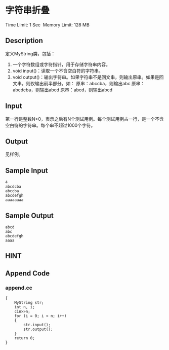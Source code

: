 # 字符串折叠
Time Limit: 1 Sec  Memory Limit: 128 MB


## Description

定义MyString类，包括：
1. 一个字符数组或字符指针，用于存储字符串内容。
2. void input()：读取一个不含空白符的字符串。
3. void output()：输出字符串。如果字符串不是回文串，则输出原串。如果是回文串，则仅输出前半部分。如：
原串：abccba，则输出abc
原串：abcdcba，则输出abcd
原串：abcd，则输出abcd



## Input

第一行是整数N>0，表示之后有N个测试用例。每个测试用例占一行，是一个不含空白符的字符串。每个串不超过1000个字符。


## Output
见样例。


## Sample Input
```
4
abcdcba
abccba
abcdefgh
aaaaaaaa

```
## Sample Output
```
abcd
abc
abcdefgh
aaaa

```

## HINT


## Append Code
### append.cc
```cppint main()
{
    MyString str;
    int n, i;
    cin>>n;
    for (i = 0; i < n; i++)
    {
        str.input();
        str.output();
    }
    return 0;
}

```
